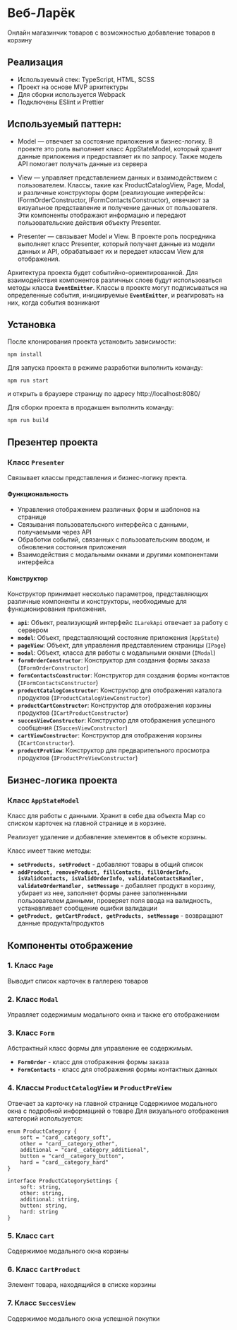 # Веб-Ларёк
Онлайн магазинчик товаров с возможностью добавление товаров в корзину

## Реализация
- Используемый стек: TypeScript, HTML, SCSS
- Проект на основе MVP архитектуры
- Для сборки используется Webpack
- Подключены ESlint и Prettier

## Используемый паттерн:
- Model — отвечает за состояние приложения и бизнес-логику. В проекте это роль выполняет класс AppStateModel, который хранит данные приложения и предоставляет их по запросу. Также модель API помогает получать данные из сервера

- View — управляет представлением данных и взаимодействием с пользователем. Классы, такие как ProductCatalogView, Page, Modal, и различные конструкторы форм (реализующие интерфейсы: IFormOrderConstructor, IFormContactsConstructor), отвечают за визуальное представление и получение данных от пользователя. Эти компоненты отображают информацию и передают пользовательские действия объекту Presenter.

 - Presenter — связывает Model и View. В проекте роль посредника выполняет класс Presenter, который получает данные из модели данных и API, обрабатывает их и передает классам View для отображения. 

Архитектура проекта будет событийно-ориентированной. Для взаимодействия компонентов различных слоев будут использоваться методы класса **`EventEmitter`**. Классы в проекте могут подписываться на определенные события, инициируемые **`EventEmitter`**, и реагировать на них, когда события возникают

## Установка
После клонирования проекта установить зависимости:
```
npm install
```
Для запуска проекта в режиме разработки выполнить команду:
```
npm run start
```
и открыть в браузере страницу по адресу http://localhost:8080/

Для сборки проекта в продакшен выполнить команду:
```
npm run build
```

## Презентер проекта
### Класс **`Presenter`**
Связывает классы представления и бизнес-логику пректа.

#### Функциональность
- Управления отображением различных форм и шаблонов на странице
- Связывания пользовательского интерфейса с данными, получаемыми через API
- Обработки событий, связанных с пользовательским вводом, и обновления состояния приложения
- Взаимодействия с модальными окнами и другими компонентами интерфейса

#### Конструктор
Конструктор принимает несколько параметров, представляющих различные компоненты и конструкторы, необходимые для функционирования приложения.
- **`api`**: Объект, реализующий интерфейс `ILarekApi` отвечает за работу с сервером
- **`model`**: Объект, представляющий состояние приложения (`AppState`)
- **`pageView`**: Объект, для управления представлением страницы (`IPage`)
- **`modal`**: Объект, класса для работы с модальными окнами (`IModal`)
- **`formOrderConstructor`**: Конструктор для создания формы заказа (`IFormOrderConstructor`)
- **`formContactsConstructor`**: Конструктор для создания формы контактов (`IFormContactsConstructor`)
- **`productCatalogConstructor`**: Конструктор для отображения каталога продуктов (`IProductCatalogViewConstructor`)
- **`productCartConstructor`**: Конструктор для отображения корзины продуктов (`ICartProductConstructor`)
- **`succesViewConstructor`**: Конструктор для отображения успешного сообщения (`ISuccesViewConstructor`)
- **`cartViewConstructor`**: Конструктор для отображения корзины (`ICartConstructor`).
- **`productPreView`**: Конструктор для предварительного просмотра продуктов (`IProductPreViewConstructor`)

## Бизнес-логика проекта
### Класс **`AppStateModel`**
Класс для работы с данными. Хранит в себе два объекта Map со списком карточек на главной странице и в корзине.

Реализует удаление и добавление элементов в объекте корзины.

Класс имеет такие методы: 
- **`setProducts, setProduct`** - добавляют товары в общий список
- **`addProduct, removeProduct, fillContacts, fillOrderInfo, isValidContacts, isValidOrderInfo, validateContactsHandler, validateOrderHandler, setMessage`** - добавляет продукт в корзину, убирает из нее, заполняет формы ранее заполненными пользователем данными, проверяет поля ввода на валидность, устанавливает сообщение ошибки валидации
- **`getProduct, getCartProduct, getProducts, setMessage`** - возвращают данные продукта/продуктов

## Компоненты отображение

### 1. Класс **`Page`**
Выводит список карточек в галлерею товаров

### 2. Класс **`Modal`**
Управляет содержимым модального окна и также его отображением

### 3. Класс **`Form`**
Абстрактный класс формы для управление ее содержимым.
- **`FormOrder`** - класс для отображения формы заказа
- **`FormContacts`** - класс для отображения формы контактных данных

### 4. Классы **`ProductCatalogView`** и **`ProductPreView`**
Отвечает за карточку на главной странице
Содержимое модального окна с подробной информацией о товаре
Для визуального отображения категорий используется:
```
enum ProductCategory {
    soft = "card__category_soft",
    other = "card__category_other",
    additional = "card__category_additional",
    button = "card__category_button",
    hard = "card__category_hard"
}

interface ProductCategorySettings {
    soft: string,
    other: string,
    additional: string,
    button: string,
    hard: string
}
```

### 5. Класс **`Cart`**
Содержимое модального окна корзины

### 6. Класс **`CartProduct`**
Элемент товара, находящийся в списке корзины

### 7. Класс **`SuccesView`**
Содержимое модального окна успешной покупки
